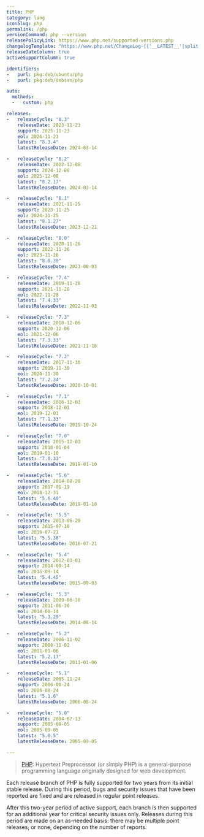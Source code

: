 ```yaml
---
title: PHP
category: lang
iconSlug: php
permalink: /php
versionCommand: php --version
releasePolicyLink: https://www.php.net/supported-versions.php
changelogTemplate: "https://www.php.net/ChangeLog-{{'__LATEST__'|split:'.'|first}}.php#__LATEST__"
releaseDateColumn: true
activeSupportColumn: true

identifiers:
-   purl: pkg:deb/ubuntu/php
-   purl: pkg:deb/debian/php

auto:
  methods:
  -   custom: php

releases:
-   releaseCycle: "8.3"
    releaseDate: 2023-11-23
    support: 2025-11-23
    eol: 2026-11-23
    latest: "8.3.4"
    latestReleaseDate: 2024-03-14

-   releaseCycle: "8.2"
    releaseDate: 2022-12-08
    support: 2024-12-08
    eol: 2025-12-08
    latest: "8.2.17"
    latestReleaseDate: 2024-03-14

-   releaseCycle: "8.1"
    releaseDate: 2021-11-25
    support: 2023-11-25
    eol: 2024-11-25
    latest: "8.1.27"
    latestReleaseDate: 2023-12-21

-   releaseCycle: "8.0"
    releaseDate: 2020-11-26
    support: 2022-11-26
    eol: 2023-11-26
    latest: "8.0.30"
    latestReleaseDate: 2023-08-03

-   releaseCycle: "7.4"
    releaseDate: 2019-11-28
    support: 2021-11-28
    eol: 2022-11-28
    latest: "7.4.33"
    latestReleaseDate: 2022-11-03

-   releaseCycle: "7.3"
    releaseDate: 2018-12-06
    support: 2020-12-06
    eol: 2021-12-06
    latest: "7.3.33"
    latestReleaseDate: 2021-11-18

-   releaseCycle: "7.2"
    releaseDate: 2017-11-30
    support: 2019-11-30
    eol: 2020-11-30
    latest: "7.2.34"
    latestReleaseDate: 2020-10-01

-   releaseCycle: "7.1"
    releaseDate: 2016-12-01
    support: 2018-12-01
    eol: 2019-12-01
    latest: "7.1.33"
    latestReleaseDate: 2019-10-24

-   releaseCycle: "7.0"
    releaseDate: 2015-12-03
    support: 2018-01-04
    eol: 2019-01-10
    latest: "7.0.33"
    latestReleaseDate: 2019-01-10

-   releaseCycle: "5.6"
    releaseDate: 2014-08-28
    support: 2017-01-19
    eol: 2018-12-31
    latest: "5.6.40"
    latestReleaseDate: 2019-01-10

-   releaseCycle: "5.5"
    releaseDate: 2013-06-20
    support: 2015-07-10
    eol: 2016-07-21
    latest: "5.5.38"
    latestReleaseDate: 2016-07-21

-   releaseCycle: "5.4"
    releaseDate: 2012-03-01
    support: 2014-09-14
    eol: 2015-09-14
    latest: "5.4.45"
    latestReleaseDate: 2015-09-03

-   releaseCycle: "5.3"
    releaseDate: 2009-06-30
    support: 2011-06-30
    eol: 2014-08-14
    latest: "5.3.29"
    latestReleaseDate: 2014-08-14

-   releaseCycle: "5.2"
    releaseDate: 2006-11-02
    support: 2008-11-02
    eol: 2011-01-06
    latest: "5.2.17"
    latestReleaseDate: 2011-01-06

-   releaseCycle: "5.1"
    releaseDate: 2005-11-24
    support: 2006-08-24
    eol: 2006-08-24
    latest: "5.1.6"
    latestReleaseDate: 2006-08-24

-   releaseCycle: "5.0"
    releaseDate: 2004-07-13
    support: 2005-09-05
    eol: 2005-09-05
    latest: "5.0.5"
    latestReleaseDate: 2005-09-05

---
```


> [PHP](https://www.php.net/): Hypertext Preprocessor (or simply PHP) is a general-purpose
> programming language originally designed for web development.

Each release branch of PHP is fully supported for two years from its initial stable release.
During this period, bugs and security issues that have been reported are fixed and are released in
regular point releases.

After this two-year period of active support, each branch is then supported for an additional year
for critical security issues only. Releases during this period are made on an as-needed basis:
there may be multiple point releases, or none, depending on the number of reports.
